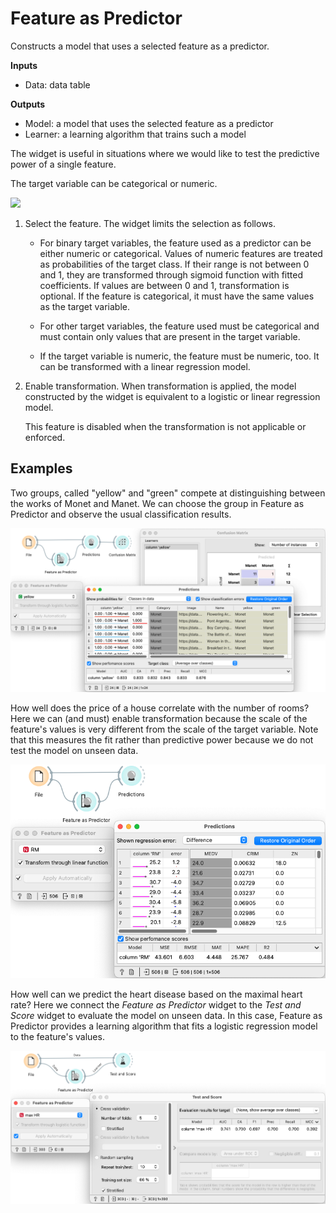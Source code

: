 Feature as Predictor
====================

Constructs a model that uses a selected feature as a predictor.

**Inputs**

- Data: data table

**Outputs**

- Model: a model that uses the selected feature as a predictor
- Learner: a learning algorithm that trains such a model

The widget is useful in situations where we would like to test the predictive power of a single feature.

The target variable can be categorical or numeric. 

<img src="../../_images/FeatureAsPredictor-stamped.png" width="50%"/>


1. Select the feature. The widget limits the selection as follows. 

   - For binary target variables, the feature used as a predictor can be either numeric or categorical. Values of numeric features are treated as probabilities of the target class. If their range is not between 0 and 1, they are transformed through sigmoid function with fitted coefficients. If values are between 0 and 1, transformation is optional. If the feature is categorical, it must have the same values as the target variable.

   - For other target variables, the feature used must be categorical and must contain only values that are present in the target variable.

   - If the target variable is numeric, the feature must be numeric, too. It can be transformed with a linear regression model.

2. Enable transformation. When transformation is applied, the model constructed by the widget is equivalent to a logistic or linear regression model.

    This feature is disabled when the transformation is not applicable or enforced.


Examples
--------

Two groups, called "yellow" and "green" compete at distinguishing between the works of Monet and Manet. We can choose the group in Feature as Predictor and observe the usual classification results.

![](images/FeatureAsPredictor-MonetManet.png)

How well does the price of a house correlate with the number of rooms? Here we can (and must) enable transformation because the scale of the feature's values is very different from the scale of the target variable. Note that this measures the fit rather than predictive power because we do not test the model on unseen data.

![](images/FeatureAsPredictor-housing.png)

How well can we predict the heart disease based on the maximal heart rate? Here we connect the *Feature as Predictor* widget to the *Test and Score* widget to evaluate the model on unseen data. In this case, Feature as Predictor provides a learning algorithm that fits a logistic regression model to the feature's values.

![](images/FeatureAsPredictor-heartDisease.png)

